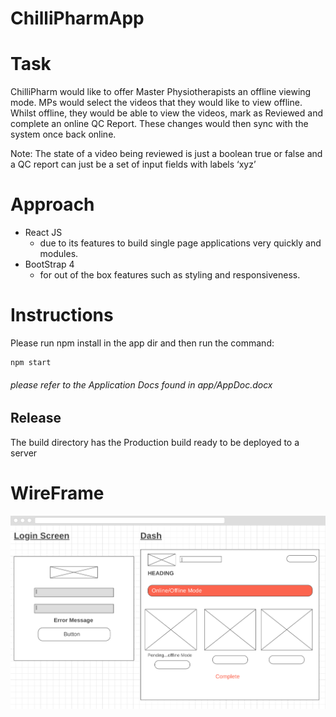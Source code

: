 # ChilliPharmApp

# Task

ChilliPharm would like to offer Master Physiotherapists an offline viewing mode.  MPs would select the videos that they would like to view offline.  Whilst offline, they would be able to view the videos, mark as Reviewed and complete an online QC Report.  These changes would then sync with the system once back online. 

Note: The state of a video being reviewed is just a boolean true or false and a QC report can just be a set of input fields with labels ‘xyz’


# Approach
* React JS
  * due to its features to build single page applications very quickly and modules.
* BootStrap 4
  * for out of the box features such as styling and responsiveness.

# Instructions
Please run npm install in the app dir and then run the command: 
```
npm start
```
###### please refer to the Application Docs found in app/AppDoc.docx

## Release
The build directory has the Production build ready to be deployed to a server


# WireFrame

![alt text](https://github.com/tejpal-sohal/chilliPharm/blob/master/docs/wireframes.png "chilliPharm")


